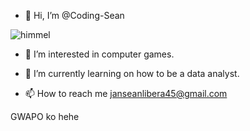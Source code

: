 - 👋 Hi, I’m @Coding-Sean



![himmel](https://github.com/user-attachments/assets/f557776c-85c4-483a-b7a8-0b64895bac55)


- 👀 I’m interested in computer games.
- 🌱 I’m currently learning on how to be a data analyst.

- 📫 How to reach me janseanlibera45@gmail.com

  
 GWAPO ko hehe
<!---
Coding-Sean/Coding-Sean is a ✨ special ✨ repository because its `README.md` (this file) appears on your GitHub profile.
You can click the Preview link to take a look at your changes.
--->
